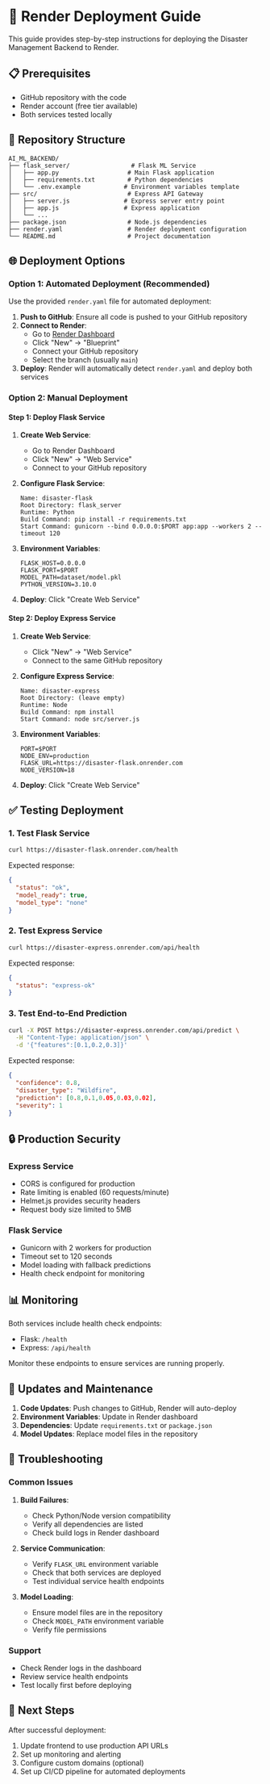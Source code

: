 # 🚀 Render Deployment Guide

This guide provides step-by-step instructions for deploying the Disaster Management Backend to Render.

## 📋 Prerequisites

- GitHub repository with the code
- Render account (free tier available)
- Both services tested locally

## 🔧 Repository Structure

```
AI_ML_BACKEND/
├── flask_server/                 # Flask ML Service
│   ├── app.py                   # Main Flask application
│   ├── requirements.txt         # Python dependencies
│   └── .env.example            # Environment variables template
├── src/                         # Express API Gateway
│   ├── server.js               # Express server entry point
│   ├── app.js                  # Express application
│   └── ...
├── package.json                 # Node.js dependencies
├── render.yaml                  # Render deployment configuration
└── README.md                    # Project documentation
```

## 🌐 Deployment Options

### Option 1: Automated Deployment (Recommended)

Use the provided `render.yaml` file for automated deployment:

1. **Push to GitHub**: Ensure all code is pushed to your GitHub repository
2. **Connect to Render**: 
   - Go to [Render Dashboard](https://dashboard.render.com)
   - Click "New" → "Blueprint"
   - Connect your GitHub repository
   - Select the branch (usually `main`)
3. **Deploy**: Render will automatically detect `render.yaml` and deploy both services

### Option 2: Manual Deployment

#### Step 1: Deploy Flask Service

1. **Create Web Service**:
   - Go to Render Dashboard
   - Click "New" → "Web Service"
   - Connect to your GitHub repository

2. **Configure Flask Service**:
   ```
   Name: disaster-flask
   Root Directory: flask_server
   Runtime: Python
   Build Command: pip install -r requirements.txt
   Start Command: gunicorn --bind 0.0.0.0:$PORT app:app --workers 2 --timeout 120
   ```

3. **Environment Variables**:
   ```
   FLASK_HOST=0.0.0.0
   FLASK_PORT=$PORT
   MODEL_PATH=dataset/model.pkl
   PYTHON_VERSION=3.10.0
   ```

4. **Deploy**: Click "Create Web Service"

#### Step 2: Deploy Express Service

1. **Create Web Service**:
   - Click "New" → "Web Service"
   - Connect to the same GitHub repository

2. **Configure Express Service**:
   ```
   Name: disaster-express
   Root Directory: (leave empty)
   Runtime: Node
   Build Command: npm install
   Start Command: node src/server.js
   ```

3. **Environment Variables**:
   ```
   PORT=$PORT
   NODE_ENV=production
   FLASK_URL=https://disaster-flask.onrender.com
   NODE_VERSION=18
   ```

4. **Deploy**: Click "Create Web Service"

## ✅ Testing Deployment

### 1. Test Flask Service
```bash
curl https://disaster-flask.onrender.com/health
```
Expected response:
```json
{
  "status": "ok",
  "model_ready": true,
  "model_type": "none"
}
```

### 2. Test Express Service
```bash
curl https://disaster-express.onrender.com/api/health
```
Expected response:
```json
{
  "status": "express-ok"
}
```

### 3. Test End-to-End Prediction
```bash
curl -X POST https://disaster-express.onrender.com/api/predict \
  -H "Content-Type: application/json" \
  -d '{"features":[0.1,0.2,0.3]}'
```
Expected response:
```json
{
  "confidence": 0.8,
  "disaster_type": "Wildfire",
  "prediction": [0.8,0.1,0.05,0.03,0.02],
  "severity": 1
}
```

## 🔒 Production Security

### Express Service
- CORS is configured for production
- Rate limiting is enabled (60 requests/minute)
- Helmet.js provides security headers
- Request body size limited to 5MB

### Flask Service
- Gunicorn with 2 workers for production
- Timeout set to 120 seconds
- Model loading with fallback predictions
- Health check endpoint for monitoring

## 📊 Monitoring

Both services include health check endpoints:
- Flask: `/health`
- Express: `/api/health`

Monitor these endpoints to ensure services are running properly.

## 🔄 Updates and Maintenance

1. **Code Updates**: Push changes to GitHub, Render will auto-deploy
2. **Environment Variables**: Update in Render dashboard
3. **Dependencies**: Update `requirements.txt` or `package.json`
4. **Model Updates**: Replace model files in the repository

## 🚨 Troubleshooting

### Common Issues

1. **Build Failures**:
   - Check Python/Node version compatibility
   - Verify all dependencies are listed
   - Check build logs in Render dashboard

2. **Service Communication**:
   - Verify `FLASK_URL` environment variable
   - Check that both services are deployed
   - Test individual service health endpoints

3. **Model Loading**:
   - Ensure model files are in the repository
   - Check `MODEL_PATH` environment variable
   - Verify file permissions

### Support

- Check Render logs in the dashboard
- Review service health endpoints
- Test locally first before deploying

## 🎯 Next Steps

After successful deployment:
1. Update frontend to use production API URLs
2. Set up monitoring and alerting
3. Configure custom domains (optional)
4. Set up CI/CD pipeline for automated deployments
